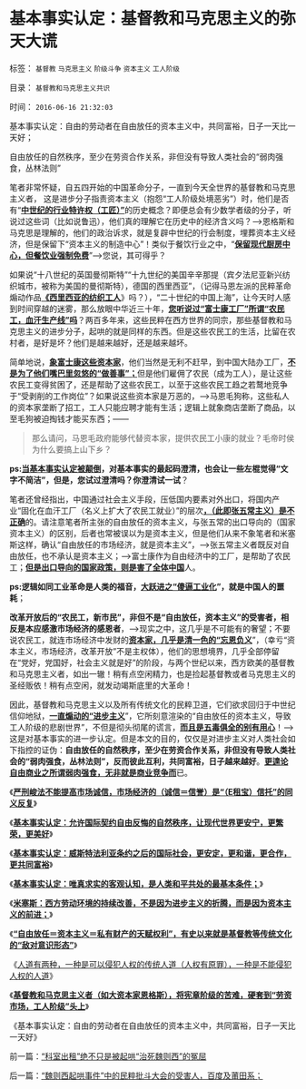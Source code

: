 # 基本事实认定：基督教和马克思主义的弥天大谎

标签： `基督教` `马克思主义` `阶级斗争` `资本主义` `工人阶级` 

目录： `基督教和马克思主义共识`

时间： `2016-06-16 21:32:03`

基本事实认定：自由的劳动者在自由放任的资本主义中，共同富裕，日子一天比一天好；

自由放任的自然秩序，至少在劳资合作关系，非但没有导致人类社会的“弱肉强食，丛林法则”

笔者非常怀疑，自五四开始的中国革命分子，一直到今天全世界的基督教和马克思主义者，
这是进步分子指责资本主义（抱怨“工人阶级处境恶劣”）时，他们是否有“[**中世纪的行业特许权（工匠）”**](../../../2011/10/19/罗马帝国《通往中世纪奴役之路》经济路线图.md)的历史概念？即便总会有少数学者级的分子，听说过这些词（比如说鲁迅），他们真的理解它在历史中的经济含义吗？——>恩格斯和马克思是理解的，他们的政治诉求，就是复辟中世纪的行会制度，埋葬资本主义经济，但是保留下“资本主义的制造中心”！类似于餐饮行业之中，“[**保留现代厨房中心，但餐饮业强制免费**](http://blog.sina.com.cn/s/blog_5563a64d0102wkaj.html)”——>您说，其可得乎？

如果说“十八世纪的英国曼彻斯特”“十九世纪的美国辛辛那提（宾夕法尼亚新兴纺织城市，被称为美国的曼彻斯特），德国的西里西亚”，（记得马恩左派的民粹革命煽动作品[**《西里西亚的纺织工人**](../../../2009/6/26/马恩主义为什么适合移植入中国传统社会.md)》吗？），“二十世纪的中国上海”，让今天时人感到时间穿越的迷雾，那么放眼中华近三十年，[**您听说过“富士康工厂”所谓“农民工，血汗生产线”吗**](../../../2014/9/23/炒作富士康“白血病”“包身工”，都是无良媒记再次无事生非；.md)？两百多年来，这些民粹在西方世界的同宗，那些基督教和马克思主义的进步分子，起哄的就是同样的东西。但是这些农民工的生活，比留在农村者，是好是坏？他们是越来越好，还是越来越坏。

简单地说，[**象富士康这些资本家**](../../../2010/5/29/富士康无需对员工个人自杀负契约外的责任.md)，他们当然是无利不赶早，到中国大陆办工厂，[**不是为了他们嘴巴里忽悠的“做善事”；**](../../../2010/5/29/富士康类廉价出口企业对中国没有贡献.md)但是他们雇佣了农民（成为工人），是让这些农民工变得贫困了，还是帮助了这些农民工，以至于这些农民工趋之若鹜地竞争于“受剥削的工作岗位”？如果说这些资本家是万恶的，——>马恩毛狗称，这些私人的资本家垄断了招工，工人只能应聘才能有生活；逻辑上就象商店垄断了商品，以至毛狗被迫掏钱才能买东西；——
>那么请问，马恩毛政府能够代替资本家，提供农民工小康的就业？毛帝时侯为什么要搞上山下乡？

**ps:[**当基本事实认定被颠倒**](http://blog.sina.com.cn/s/blog_5563a64d0102wkm2.html)，对基本事实的最起码澄清，也会让一些左棍觉得“文字不简洁”，但是，您试过澄清吗？你澄清试一试**？

笔者还曾经指出，中国通过社会主义手段，压低国内要素对外出口，将国内产业“固化在血汗工厂（名义上扩大了农民工就业）”的层次[**，（此即张五常主义）是不正确**](../../../2009/5/4/低估人民币汇率让农民工增加就业了吗？.md)的。请注意笔者所主张的自由放任的资本主义，与张五常的出口导向的（国家资本主义）的区别，后者也常被误以为是资本主义，但是他们从来不象笔者和米塞斯这样，确认“自由放任的市场经济，就是资本主义”，——>张五常主义者既反对自由放任，也不承认是资本主义；——>富士康作为自由经济中的工厂，是帮助了农民工；[**但是出口导向的国家政策，则是害了全体中国**](../../../2009/10/15/制造“农民工存在”才是社会问题.md)人。

**ps:逻辑如同工业革命是人类的福音，[**大跃进之“傻逼工业化**](../../../2012/1/22/后进国家普遍性的信仰“傻逼工业化”.md)”，就是中国人的噩耗**；

**改革开放后的“农民工，新市民”，非但不是“自由放任，资本主义”的受害者，相反是本应感激市场经济的感恩者**，——>现实之中，这几乎是不可能有的奢望；不要说农民工，就连市场经济中发财的[**资本家，几乎是清一色的“忘恩负义**](../../../2013/12/27/为什么很多资本家不感激资本主义？.md)”，（幸亏“资本主义，市场经济，改革开放”不是主权体），他们的思想境界，几乎全部停留在“党好，党国好，社会主义就是好”的阶段，与两个世纪以来，西方欧美的基督教和马克思主义者，如出一辙！稍有点空闲精力，也是捡起基督教或者马克思主义的圣经贩依！稍有点空闲，就发动竭斯底里的大革命！

因此，基督教和马克思主义以及所有传统文化的民粹卫道，它们欲求回归于中世纪信仰地狱，[**一直煽动的“进步主义**](http://blog.sina.com.cn/s/blog_5563a64d0102wib9.html)”，它所刻意渲染的“自由放任的资本主义，导致工人阶级的悲剧世界”，不但是彻头彻尾的谎言，[**而且是五毒俱全的别有用心**](../../../2012/9/22/义和团的五四精神残害的恐怕只能是同胞.md)！——>这是对基本事实的进一步认定。但是本文的目的，仅仅是对进步主义对人类社会如下指控的证伪：**自由放任的自然秩序，至少在劳资合作关系，非但没有导致人类社会的“弱肉强食，丛林法则”，反而彼此互利，共同富裕，日子越来越好**。[**更遑论自由商业之所谓弱肉强食，无非就是商业竞争而**](http://blog.sina.com.cn/s/blog_5563a64d0102w8t0.html)已。

《[**严刑峻法不能提高市场诚信，市场经济的（诚信＝信誉）是“（E租宝）信托”的同义反复**](http://blog.sina.com.cn/s/blog_5563a64d0102wkf3.html)》

《[**基本事实认定：允许国际契约自由反悔的自然秩序，让现代世界更安宁，更繁荣，更美好**](http://blog.sina.com.cn/s/blog_5563a64d0102wkh7.html)》

《[**基本事实认定：威斯特法利亚条约之后的国际社会，更安定，更和谐，更合作，更共同富裕**](http://blog.sina.com.cn/s/blog_5563a64d0102wkjg.html)》

《[**基本事实认定：唯真求实的客观认知，是人类和平共处的最基本条件；**](http://blog.sina.com.cn/s/blog_5563a64d0102wkm2.html)》

《[**米塞斯：西方劳动环境的持续改善，不是因为进步主义的折腾，而是因为资本主义的前进；**](../../../2016/6/12/“不应反悔”是传统道德，“不能反悔”是原罪；.md)》

《[**“自由放任＝资本主义＝私有财产的天赋权利”，有史以来就是基督教等传统文化的“敌对意识形态”**](../../../2016/6/13/“自由放任＝资本主义”，历史上是妖魔化市场经济的帽子名词.md)》

《[人道有两种，一种是可以侵犯人权的传统人道（人权有原罪），一种是不能侵犯人权的人道](http://blog.sina.com.cn/s/blog_5563a64d0102wkvq.html)》

《[**基督教和马克思主义者（如大资本家恩格斯），将宪章阶级的苦难，硬套到“劳资市场，工人阶级”头上**](../../../2016/6/15/基督教和马克思主义的概念偷换：宪章运动，不是工人阶级.md)》

《基本事实认定：自由的劳动者在自由放任的资本主义中，共同富裕，日子一天比一天好》



前一篇：[“科室出租”绝不只是被起哄“治死魏则西”的冤屈](http://blog.sina.com.cn/s/blog_5563a64d0102wl2t.html)

后一篇：[“魏则西起哄事件”中的民粹批斗大会的受害人，百度及莆田系；](http://blog.sina.com.cn/s/blog_5563a64d0102wl61.html)